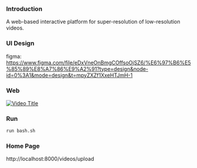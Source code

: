 ### Introduction
A web-based interactive platform for super-resolution of low-resolution videos.

### UI Design

figma: https://www.figma.com/file/eDxVneOnBmgCOffsoOjSZ6/%E6%97%B6%E5%85%89%E8%A7%86%E9%A2%91?type=design&node-id=0%3A1&mode=design&t=mpyZXZf1XxeHTJmH-1

### Web

[![Video Title](https://img.youtube.com/vi/kzFXU_NS4t4/0.jpg)](https://www.youtube.com/watch?v=kzFXU_NS4t4)

### Run
```sh
run bash.sh
```

### Home Page
http://localhost:8000/videos/upload
